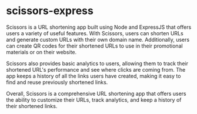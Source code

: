 # scissors-express

Scissors is a URL shortening app built using Node and ExpressJS that offers users a variety of useful features. With Scissors, users can shorten URLs and generate custom URLs with their own domain name. Additionally, users can create QR codes for their shortened URLs to use in their promotional materials or on their website.

Scissors also provides basic analytics to users, allowing them to track their shortened URL's performance and see where clicks are coming from. The app keeps a history of all the links users have created, making it easy to find and reuse previously shortened links.

Overall, Scissors is a comprehensive URL shortening app that offers users the ability to customize their URLs, track analytics, and keep a history of their shortened links.

